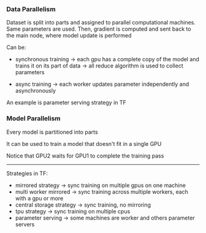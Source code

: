 
### Data Parallelism

Dataset is split into parts and assigned to parallel computational machines. Same parameters are used.
Then, gradient is computed and sent back to the main node, where model update is performed

Can be:

- synchronous training -> each gpu has a complete copy of the model and trains it on its part of data -> all reduce algorithm is used to collect parameters

- async training -> each worker updates parameter independently and asynchronously

An example is parameter serving strategy in TF

### Model Parallelism

Every model is partitioned into parts

It can be used to train a model that doesn't fit in a single GPU

Notice that GPU2 waits for GPU1 to complete the training pass

---

Strategies in TF:

- mirrored strategy -> sync training on multiple gpus on one machine
- multi worker mirrored -> sync training across multiple workers, each with a gpu or more
- central storage strategy -> sync training, no mirroring
- tpu strategy -> sync training on multiple cpus
- parameter serving -> some machines are worker and others parameter servers
